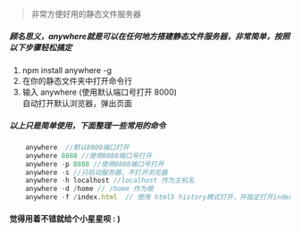 > 非常方便好用的静态文件服务器

##### 顾名思义，anywhere就是可以在任何地方搭建静态文件服务器，非常简单，按照以下步骤轻松搞定

<ol>
   <li>npm install anywhere -g </li>
   <li>在你的静态文件夹中打开命令行</li>
   <li>输入 anywhere (使用默认端口号打开 8000)</li>
   <li style="list-style:none">自动打开默认浏览器，弹出页面</li>
</ol>

##### 以上只是简单使用，下面整理一些常用的命令

```javascript
	anywhere  //默认8000端口打开
	anywhere 8888 //使用8888端口号打开
	anywhere -p 8888 //使用8888端口号打开
	anywhere -s //只启动服务器，不打开浏览器
	anywhere -h localhost //localhost 作为主机名
	anywhere -d /home // /home 作为根
	anywhere -f /index.html  // 使用 html5 history模式打开，并指定打开index.html
```

#### 觉得用着不错就给个小星星呗 : )

